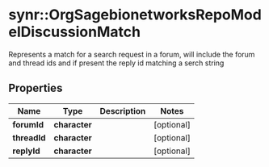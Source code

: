 # synr::OrgSagebionetworksRepoModelDiscussionMatch

Represents a match for a search request in a forum, will include the forum and thread ids and if present the reply id matching a serch string

## Properties
Name | Type | Description | Notes
------------ | ------------- | ------------- | -------------
**forumId** | **character** |  | [optional] 
**threadId** | **character** |  | [optional] 
**replyId** | **character** |  | [optional] 


